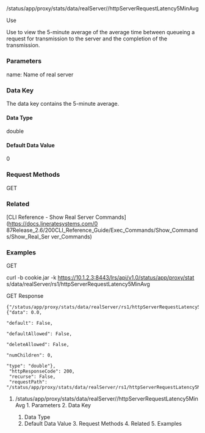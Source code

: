 ##
/status/app/proxy/stats/data/realServer/<name>/httpServerRequestLatency5MinAvg

Use

Use to view the 5-minute average of the average time between queueing a
request for transmission to the server and the completion of the transmission.

### Parameters

name: Name of real server

### Data Key

The data key contains the 5-minute average.

#### Data Type

double

#### Default Data Value

0

### Request Methods

GET

### Related

[CLI Reference - Show Real Server Commands](https://docs.lineratesystems.com/0
87Release_2.6/200CLI_Reference_Guide/Exec_Commands/Show_Commands/Show_Real_Ser
ver_Commands)

### Examples

GET

curl -b cookie.jar -k https://10.1.2.3:8443/lrs/api/v1.0/status/app/proxy/stat
s/data/realServer/rs1/httpServerRequestLatency5MinAvg

GET Response

    
    
    {"/status/app/proxy/stats/data/realServer/rs1/httpServerRequestLatency5MinAvg": {"data": 0.0,
                                                                                           "default": False,
                                                                                           "defaultAllowed": False,
                                                                                           "deleteAllowed": False,
                                                                                           "numChildren": 0,
                                                                                           "type": "double"},
     "httpResponseCode": 200,
     "recurse": False,
     "requestPath": "/status/app/proxy/stats/data/realServer/rs1/httpServerRequestLatency5MinAvg"}
    

  1. /status/app/proxy/stats/data/realServer/<name>/httpServerRequestLatency5MinAvg
    1. Parameters
    2. Data Key
      1. Data Type
      2. Default Data Value
    3. Request Methods
    4. Related
    5. Examples


